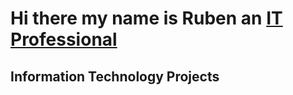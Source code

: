 <h1> Hi there my name is Ruben an  <a href="https://www.linkedin.com/in/ruben-issael-almaguer-84a58631a/">IT Professional</a></h1>

<h2> Information Technology Projects </h2>
<!--
**Ruissal/ruissal** is a ✨ _special_ ✨ repository because its `README.md` (this file) appears on your GitHub profile.

Here are some ideas to get you started:

- 🔭 I’m currently working on ...
- 🌱 I’m currently learning ...
- 👯 I’m looking to collaborate on ...
- 🤔 I’m looking for help with ...
- 💬 Ask me about ...
- 📫 How to reach me: ...
- 😄 Pronouns: ...
- ⚡ Fun fact: ...
-->
